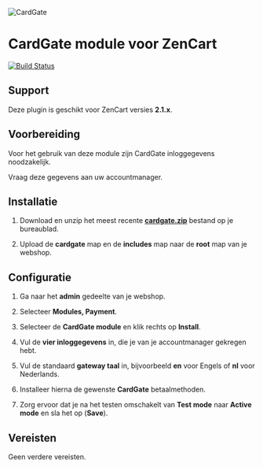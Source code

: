 ![CardGate](https://cdn.curopayments.net/thumb/200/logos/cardgate.png)

# CardGate module voor ZenCart

[![Build Status](https://travis-ci.org/cardgate/zencart.svg?branch=master)](https://travis-ci.org/cardgate/zencart)

## Support

Deze plugin is geschikt voor ZenCart versies **2.1.x**.

## Voorbereiding

Voor het gebruik van deze module zijn CardGate inloggegevens noodzakelijk.

Vraag deze gegevens aan uw accountmanager.

## Installatie

1. Download en unzip het meest recente [**cardgate.zip**](https://github.com/cardgate/zencart/releases) bestand op je bureaublad.

2. Upload de **cardgate** map en de **includes** map naar de **root** map van je webshop.

## Configuratie

1. Ga naar het **admin** gedeelte van je webshop.

2. Selecteer **Modules, Payment**.

3. Selecteer de **CardGate module** en klik rechts op **Install**.

4. Vul de **vier inloggegevens** in, die je van je accountmanager gekregen hebt.

5. Vul de standaard **gateway taal** in, bijvoorbeeld **en** voor Engels of **nl** voor Nederlands.

6. Installeer hierna de gewenste **CardGate** betaalmethoden.

7. Zorg ervoor dat je na het testen omschakelt van **Test mode** naar **Active mode** en sla het op (**Save**).

## Vereisten

Geen verdere vereisten.
